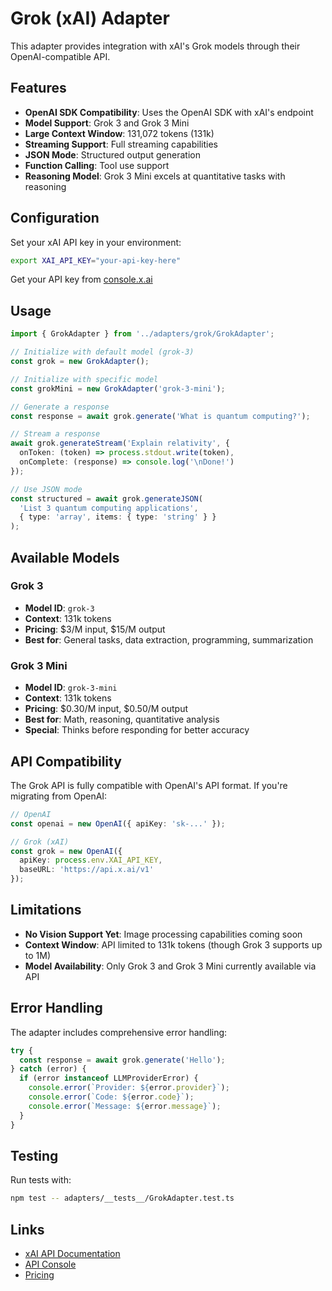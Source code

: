 # Grok (xAI) Adapter

This adapter provides integration with xAI's Grok models through their OpenAI-compatible API.

## Features

- **OpenAI SDK Compatibility**: Uses the OpenAI SDK with xAI's endpoint
- **Model Support**: Grok 3 and Grok 3 Mini
- **Large Context Window**: 131,072 tokens (131k)
- **Streaming Support**: Full streaming capabilities
- **JSON Mode**: Structured output generation
- **Function Calling**: Tool use support
- **Reasoning Model**: Grok 3 Mini excels at quantitative tasks with reasoning

## Configuration

Set your xAI API key in your environment:

```bash
export XAI_API_KEY="your-api-key-here"
```

Get your API key from [console.x.ai](https://console.x.ai)

## Usage

```typescript
import { GrokAdapter } from '../adapters/grok/GrokAdapter';

// Initialize with default model (grok-3)
const grok = new GrokAdapter();

// Initialize with specific model
const grokMini = new GrokAdapter('grok-3-mini');

// Generate a response
const response = await grok.generate('What is quantum computing?');

// Stream a response
await grok.generateStream('Explain relativity', {
  onToken: (token) => process.stdout.write(token),
  onComplete: (response) => console.log('\nDone!')
});

// Use JSON mode
const structured = await grok.generateJSON(
  'List 3 quantum computing applications',
  { type: 'array', items: { type: 'string' } }
);
```

## Available Models

### Grok 3
- **Model ID**: `grok-3`
- **Context**: 131k tokens
- **Pricing**: $3/M input, $15/M output
- **Best for**: General tasks, data extraction, programming, summarization

### Grok 3 Mini
- **Model ID**: `grok-3-mini`
- **Context**: 131k tokens
- **Pricing**: $0.30/M input, $0.50/M output
- **Best for**: Math, reasoning, quantitative analysis
- **Special**: Thinks before responding for better accuracy

## API Compatibility

The Grok API is fully compatible with OpenAI's API format. If you're migrating from OpenAI:

```typescript
// OpenAI
const openai = new OpenAI({ apiKey: 'sk-...' });

// Grok (xAI)
const grok = new OpenAI({ 
  apiKey: process.env.XAI_API_KEY,
  baseURL: 'https://api.x.ai/v1'
});
```

## Limitations

- **No Vision Support Yet**: Image processing capabilities coming soon
- **Context Window**: API limited to 131k tokens (though Grok 3 supports up to 1M)
- **Model Availability**: Only Grok 3 and Grok 3 Mini currently available via API

## Error Handling

The adapter includes comprehensive error handling:

```typescript
try {
  const response = await grok.generate('Hello');
} catch (error) {
  if (error instanceof LLMProviderError) {
    console.error(`Provider: ${error.provider}`);
    console.error(`Code: ${error.code}`);
    console.error(`Message: ${error.message}`);
  }
}
```

## Testing

Run tests with:

```bash
npm test -- adapters/__tests__/GrokAdapter.test.ts
```

## Links

- [xAI API Documentation](https://docs.x.ai)
- [API Console](https://console.x.ai)
- [Pricing](https://docs.x.ai/docs/models)